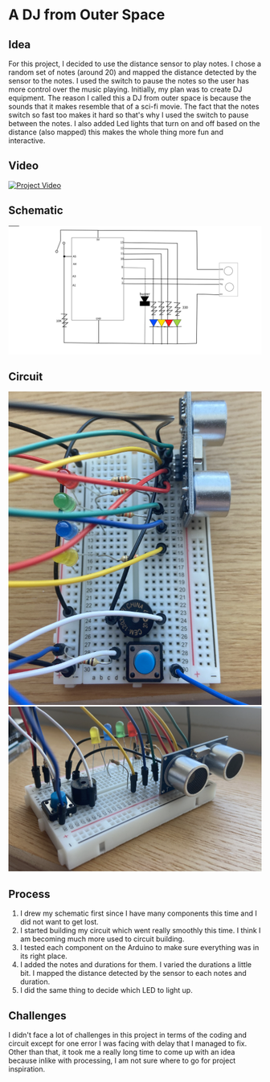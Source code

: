 # A DJ from Outer Space

## Idea

For this project, I decided to use the distance sensor to play notes. I chose a random set of notes (around 20) and mapped the distance detected by the sensor to the notes. I used the switch to pause the notes so the user has more control over the music playing. Initially, my plan was to create DJ equipment.
The reason I called this a DJ from outer space is because the sounds that it makes resemble that of a sci-fi movie. The fact that the notes switch so fast too makes it hard so that's why I used the switch to pause between the notes. I also added Led lights that turn on and off based on the distance (also mapped) this makes the whole thing more fun and interactive. 

## Video

[![Project Video](https://img.youtube.com/vi/MXmzRa8oEho/0.jpg)](https://youtu.be/MXmzRa8oEho)
## Schematic
![](images/schematic.png)
## Circuit
![](images/circuit1.png)
![](images/circuit2.png)

## Process

1. I drew my schematic first since I have many components this time and I did not want to get lost.
2. I started building my circuit which went really smoothly this time. I think I am becoming much more used to circuit building.
3. I tested each component on the Arduino to make sure everything was in its right place.
4. I added the notes and durations for them. I varied the durations a little bit. I mapped the distance detected by the sensor to each notes and duration.
5. I did the same thing to decide which LED to light up.

## Challenges

I didn't face a lot of challenges in this project in terms of the coding and circuit except for one error I was facing with delay that I managed to fix. Other than that, it took me a really long time to come up with an idea because inlike with processing, I am not sure where to go for project inspiration. 
